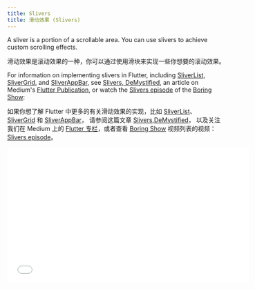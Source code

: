 ```yaml
---
title: Slivers
title: 滑动效果 (Slivers)
---
```


A sliver is a portion of a scrollable area. You can use slivers to
achieve custom scrolling effects.

滑动效果是滚动效果的一种，你可以通过使用滑块来实现一些你想要的滚动效果。

For information on implementing slivers in Flutter, including
[SliverList]({{site.api}}/flutter/widgets/SliverList-class.html),
[SliverGrid]({{site.api}}/flutter/widgets/SliverGrid-class.html), and
[SliverAppBar]({{site.api}}/flutter/material/SliverAppBar-class.html),
see [Slivers,
DeMystified]({{site.flutter-medium}}/slivers-demystified-6ff68ab0296f),
an article on Medium's [Flutter Publication]({{site.flutter-medium}}), or
watch the [Slivers episode](https://www.youtube.com/watch?v=Mz3kHQxBjGg) of the
[Boring Show](https://www.youtube.com/results?search_query=%23BoringShow):

如果你想了解 Flutter 中更多的有关滑动效果的实现，比如 
[SliverList]({{site.api}}/flutter/widgets/SliverList-class.html)、
[SliverGrid]({{site.api}}/flutter/widgets/SliverGrid-class.html) 和
[SliverAppBar]({{site.api}}/flutter/material/SliverAppBar-class.html)，
请参阅这篇文章 [Slivers,DeMystified]({{site.flutter-medium}}/slivers-demystified-6ff68ab0296f)，
以及关注我们在 Medium 上的 [Flutter 专栏]({{site.flutter-medium}})，或者查看
[Boring Show](https://www.youtube.com/results?search_query=%23BoringShow)
视频列表的视频：[Slivers episode](https://www.youtube.com/watch?v=Mz3kHQxBjGg)。

<iframe width="560" height="315" src="//player.bilibili.com/player.html?aid=77325252&cid=132272803&page=1" scrolling="no" border="0" frameborder="no" framespacing="0" allowfullscreen="true"> </iframe>
